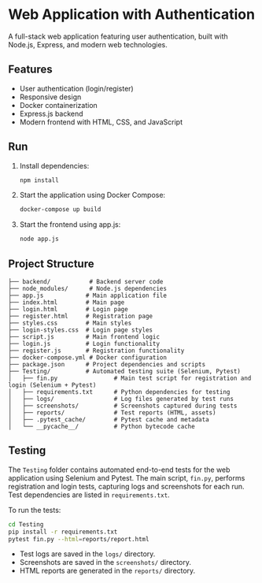 # Web Application with Authentication

A full-stack web application featuring user authentication, built with Node.js, Express, and modern web technologies.

## Features

- User authentication (login/register)
- Responsive design
- Docker containerization
- Express.js backend
- Modern frontend with HTML, CSS, and JavaScript

## Run

1. Install dependencies:
   ```bash
   npm install
   ```

2. Start the application using Docker Compose:
   ```bash
   docker-compose up build
   ```

3. Start the frontend using app.js:
   ```bash
   node app.js
   ```

## Project Structure

```
├── backend/           # Backend server code
├── node_modules/      # Node.js dependencies
├── app.js            # Main application file
├── index.html        # Main page
├── login.html        # Login page
├── register.html     # Registration page
├── styles.css        # Main styles
├── login-styles.css  # Login page styles
├── script.js         # Main frontend logic
├── login.js          # Login functionality
├── register.js       # Registration functionality
├── docker-compose.yml # Docker configuration
├── package.json      # Project dependencies and scripts
├── Testing/          # Automated testing suite (Selenium, Pytest)
│   ├── fin.py                # Main test script for registration and login (Selenium + Pytest)
│   ├── requirements.txt      # Python dependencies for testing
│   ├── logs/                 # Log files generated by test runs
│   ├── screenshots/          # Screenshots captured during tests
│   ├── reports/              # Test reports (HTML, assets)
│   ├── .pytest_cache/        # Pytest cache and metadata
│   └── __pycache__/          # Python bytecode cache
```

## Testing

The `Testing` folder contains automated end-to-end tests for the web application using Selenium and Pytest. The main script, `fin.py`, performs registration and login tests, capturing logs and screenshots for each run. Test dependencies are listed in `requirements.txt`.

To run the tests:

```bash
cd Testing
pip install -r requirements.txt
pytest fin.py --html=reports/report.html
```

- Test logs are saved in the `logs/` directory.
- Screenshots are saved in the `screenshots/` directory.
- HTML reports are generated in the `reports/` directory.